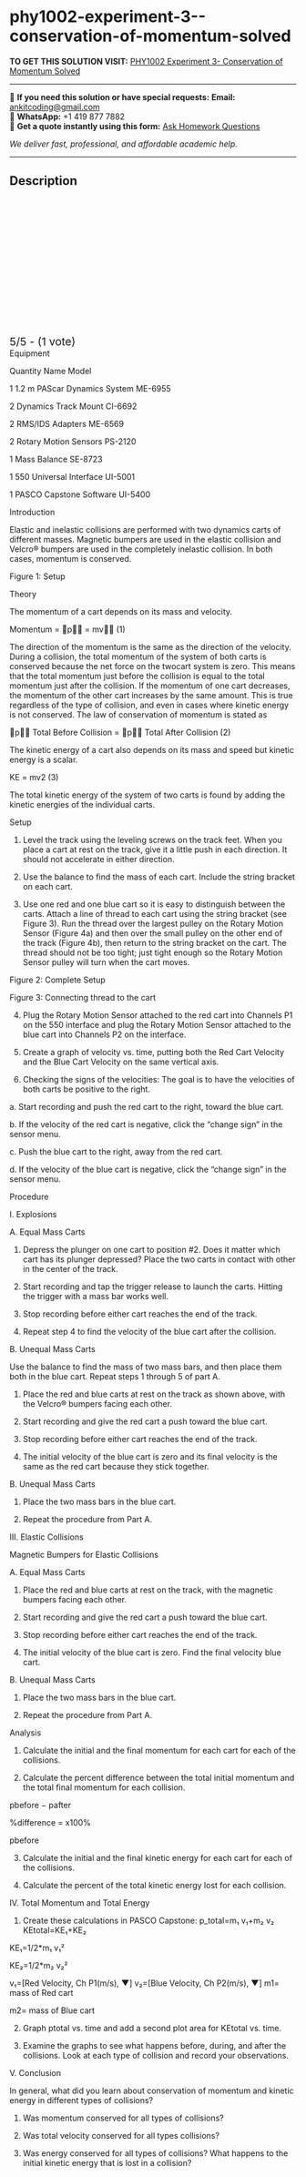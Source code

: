 # phy1002-experiment-3--conservation-of-momentum-solved
**TO GET THIS SOLUTION VISIT:** [PHY1002 Experiment 3- Conservation of Momentum Solved](https://www.ankitcodinghub.com/product/phy1002-conservation-of-momentum-solved/)


---

📩 **If you need this solution or have special requests:** **Email:** ankitcoding@gmail.com  
📱 **WhatsApp:** +1 419 877 7882  
📄 **Get a quote instantly using this form:** [Ask Homework Questions](https://www.ankitcodinghub.com/services/ask-homework-questions/)

*We deliver fast, professional, and affordable academic help.*

---

<h2>Description</h2>



<div class="kk-star-ratings kksr-auto kksr-align-center kksr-valign-top" data-payload="{&quot;align&quot;:&quot;center&quot;,&quot;id&quot;:&quot;116079&quot;,&quot;slug&quot;:&quot;default&quot;,&quot;valign&quot;:&quot;top&quot;,&quot;ignore&quot;:&quot;&quot;,&quot;reference&quot;:&quot;auto&quot;,&quot;class&quot;:&quot;&quot;,&quot;count&quot;:&quot;1&quot;,&quot;legendonly&quot;:&quot;&quot;,&quot;readonly&quot;:&quot;&quot;,&quot;score&quot;:&quot;5&quot;,&quot;starsonly&quot;:&quot;&quot;,&quot;best&quot;:&quot;5&quot;,&quot;gap&quot;:&quot;4&quot;,&quot;greet&quot;:&quot;Rate this product&quot;,&quot;legend&quot;:&quot;5\/5 - (1 vote)&quot;,&quot;size&quot;:&quot;24&quot;,&quot;title&quot;:&quot;PHY1002 Experiment 3- Conservation of Momentum Solved&quot;,&quot;width&quot;:&quot;138&quot;,&quot;_legend&quot;:&quot;{score}\/{best} - ({count} {votes})&quot;,&quot;font_factor&quot;:&quot;1.25&quot;}">

<div class="kksr-stars">

<div class="kksr-stars-inactive">
            <div class="kksr-star" data-star="1" style="padding-right: 4px">


<div class="kksr-icon" style="width: 24px; height: 24px;"></div>
        </div>
            <div class="kksr-star" data-star="2" style="padding-right: 4px">


<div class="kksr-icon" style="width: 24px; height: 24px;"></div>
        </div>
            <div class="kksr-star" data-star="3" style="padding-right: 4px">


<div class="kksr-icon" style="width: 24px; height: 24px;"></div>
        </div>
            <div class="kksr-star" data-star="4" style="padding-right: 4px">


<div class="kksr-icon" style="width: 24px; height: 24px;"></div>
        </div>
            <div class="kksr-star" data-star="5" style="padding-right: 4px">


<div class="kksr-icon" style="width: 24px; height: 24px;"></div>
        </div>
    </div>

<div class="kksr-stars-active" style="width: 138px;">
            <div class="kksr-star" style="padding-right: 4px">


<div class="kksr-icon" style="width: 24px; height: 24px;"></div>
        </div>
            <div class="kksr-star" style="padding-right: 4px">


<div class="kksr-icon" style="width: 24px; height: 24px;"></div>
        </div>
            <div class="kksr-star" style="padding-right: 4px">


<div class="kksr-icon" style="width: 24px; height: 24px;"></div>
        </div>
            <div class="kksr-star" style="padding-right: 4px">


<div class="kksr-icon" style="width: 24px; height: 24px;"></div>
        </div>
            <div class="kksr-star" style="padding-right: 4px">


<div class="kksr-icon" style="width: 24px; height: 24px;"></div>
        </div>
    </div>
</div>


<div class="kksr-legend" style="font-size: 19.2px;">
            5/5 - (1 vote)    </div>
    </div>
Equipment

Quantity Name Model

1 1.2 m PAScar Dynamics System ME-6955

2 Dynamics Track Mount CI-6692

2 RMS/IDS Adapters ME-6569

2 Rotary Motion Sensors PS-2120

1 Mass Balance SE-8723

1 550 Universal Interface UI-5001

1 PASCO Capstone Software UI-5400

Introduction

Elastic and inelastic collisions are performed with two dynamics carts of different masses. Magnetic bumpers are used in the elastic collision and Velcro® bumpers are used in the completely inelastic collision. In both cases, momentum is conserved.

Figure 1: Setup

Theory

The momentum of a cart depends on its mass and velocity.

Momentum = ⃗p⃗⃗ = mv⃗⃗ (1)

The direction of the momentum is the same as the direction of the velocity. During a collision, the total momentum of the system of both carts is conserved because the net force on the twocart system is zero. This means that the total momentum just before the collision is equal to the total momentum just after the collision. If the momentum of one cart decreases, the momentum of the other cart increases by the same amount. This is true regardless of the type of collision, and even in cases where kinetic energy is not conserved. The law of conservation of momentum is stated as

⃗p⃗⃗ Total Before Collision = ⃗p⃗⃗ Total After Collision (2)

The kinetic energy of a cart also depends on its mass and speed but kinetic energy is a scalar.

KE = mv2 (3)

The total kinetic energy of the system of two carts is found by adding the kinetic energies of the individual carts.

Setup

1. Level the track using the leveling screws on the track feet. When you place a cart at rest on the track, give it a little push in each direction. It should not accelerate in either direction.

2. Use the balance to find the mass of each cart. Include the string bracket on each cart.

3. Use one red and one blue cart so it is easy to distinguish between the carts. Attach a line of thread to each cart using the string bracket (see Figure 3). Run the thread over the largest pulley on the Rotary Motion Sensor (Figure 4a) and then over the small pulley on the other end of the track (Figure 4b), then return to the string bracket on the cart. The thread should not be too tight; just tight enough so the Rotary Motion Sensor pulley will turn when the cart moves.

Figure 2: Complete Setup

Figure 3: Connecting thread to the cart

4. Plug the Rotary Motion Sensor attached to the red cart into Channels P1 on the 550 interface and plug the Rotary Motion Sensor attached to the blue cart into Channels P2 on the interface.

5. Create a graph of velocity vs. time, putting both the Red Cart Velocity and the Blue Cart Velocity on the same vertical axis.

6. Checking the signs of the velocities: The goal is to have the velocities of both carts be positive to the right.

a. Start recording and push the red cart to the right, toward the blue cart.

b. If the velocity of the red cart is negative, click the “change sign” in the sensor menu.

c. Push the blue cart to the right, away from the red cart.

d. If the velocity of the blue cart is negative, click the “change sign” in the sensor menu.

Procedure

I. Explosions

A. Equal Mass Carts

1. Depress the plunger on one cart to position #2. Does it matter which cart has its plunger depressed? Place the two carts in contact with other in the center of the track.

2. Start recording and tap the trigger release to launch the carts. Hitting the trigger with a mass bar works well.

3. Stop recording before either cart reaches the end of the track.

5. Repeat step 4 to find the velocity of the blue cart after the collision.

B. Unequal Mass Carts

Use the balance to find the mass of two mass bars, and then place them both in the blue cart. Repeat steps 1 through 5 of part A.

1. Place the red and blue carts at rest on the track as shown above, with the Velcro® bumpers facing each other.

2. Start recording and give the red cart a push toward the blue cart.

3. Stop recording before either cart reaches the end of the track.

5. The initial velocity of the blue cart is zero and its final velocity is the same as the red cart because they stick together.

B. Unequal Mass Carts

1. Place the two mass bars in the blue cart.

2. Repeat the procedure from Part A.

III. Elastic Collisions

Magnetic Bumpers for Elastic Collisions

A. Equal Mass Carts

1. Place the red and blue carts at rest on the track, with the magnetic bumpers facing each other.

2. Start recording and give the red cart a push toward the blue cart.

3. Stop recording before either cart reaches the end of the track.

5. The initial velocity of the blue cart is zero. Find the final velocity blue cart.

B. Unequal Mass Carts

1. Place the two mass bars in the blue cart.

2. Repeat the procedure from Part A.

Analysis

1. Calculate the initial and the final momentum for each cart for each of the collisions.

2. Calculate the percent difference between the total initial momentum and the total final momentum for each collision.

pbefore − pafter

%difference = x100%

pbefore

3. Calculate the initial and the final kinetic energy for each cart for each of the collisions.

4. Calculate the percent of the total kinetic energy lost for each collision.

IV. Total Momentum and Total Energy

1. Create these calculations in PASCO Capstone: p_total=m₁ v₁+m₂ v₂ KEtotal=KE₁+KE₂

KE₁=1/2*m₁ v₁²

KE₂=1/2*m₂ v₂²

v₁=[Red Velocity, Ch P1(m/s), ▼] v₂=[Blue Velocity, Ch P2(m/s), ▼] m1= mass of Red cart

m2= mass of Blue cart

2. Graph ptotal vs. time and add a second plot area for KEtotal vs. time.

3. Examine the graphs to see what happens before, during, and after the collisions. Look at each type of collision and record your observations.

V. Conclusion

In general, what did you learn about conservation of momentum and kinetic energy in different types of collisions?

1. Was momentum conserved for all types of collisions?

2. Was total velocity conserved for all types collisions?

3. Was energy conserved for all types of collisions? What happens to the initial kinetic energy that is lost in a collision?
